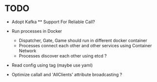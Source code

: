 # TODO

* Adopt Kafka
    ** Support For Reliable Call?

* Run processes in Docker
    * Dispatcher, Gate, Game should run in different docker container 
    * Processes connect each other and other services using Container Network
    * Processes discover each other using etcd ?
    
* Read config using tag (maybe use yaml)

* Optimize callall and 'AllClients' attribute broadcasting ?